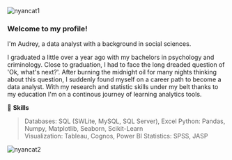 ![nyancat1](https://user-images.githubusercontent.com/107768549/216374623-84255245-f91d-483d-a040-3d6d6488bd02.gif)


### **Welcome to my profile!** 

I'm Audrey, a data analyst with a background in social sciences. 

I graduated a little over a year ago with my bachelors in psychology and criminology. Close to graduation, I had to face the long dreaded question of 'Ok, what's next?'. After burning the midnight oil for many nights thinking about this question, I suddenly found myself on a career path to become a data analyst. With my research and statistic skills under my belt thanks to my education I'm on a continous journey of learning analytics tools.

:triangular_ruler: **Skills**  

> Databases: SQL (SWLite, MySQL, SQL Server), Excel
> Python: Pandas, Numpy, Matplotlib, Seaborn, Scikit-Learn  
> Visualization: Tableau, Cognos, Power BI
> Statistics: SPSS, JASP

![nyancat2](https://user-images.githubusercontent.com/107768549/216374628-b1f8f39f-49ac-4cf3-8f5f-f3ccebf5e033.gif)
